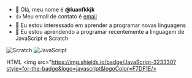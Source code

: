 - 👋 Olá, meu nome é **@luanfkkjk**
- 👍 Meu email de contato é [email](luanf4849@gmail.com)
- 👀 Eu estou interessado em aprender a programar novas linguagens
- 🌱 Eu estou aprendendo a programar recentemente a linguagem de JavaScript e Scratch

![Scratch](https://img.shields.io//badge/Scratch-4D97FF?style=for-the-badge&logo=Scratch&logoColor=white)
![JavaScript](https://img.shields.io/badge/JavaScript-323330?style=for-the-badge&logo=javascript&logoColor=F7DF1E)


HTML <img src="https://img.shields.io/badge/JavaScript-323330?style=for-the-badge&logo=javascript&logoColor=F7DF1E/>
